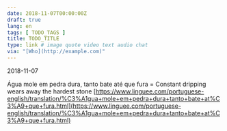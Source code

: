 ```yaml
---
date: 2018-11-07T00:00:00Z
draft: true
lang: en
tags: [ TODO_TAGS ]
title: TODO_TITLE
type: link # image quote video text audio chat
via: "[Who](http://example.com)"
---
```



2018-11-07

Água mole em pedra dura, tanto bate até que fura = Constant dripping wears away the hardest stone
[https://www.linguee.com/portuguese-english/translation/%C3%A1gua+mole+em+pedra+dura+tanto+bate+at%C3%A9+que+fura.html](https://www.linguee.com/portuguese-english/translation/%C3%A1gua+mole+em+pedra+dura+tanto+bate+at%C3%A9+que+fura.html)

